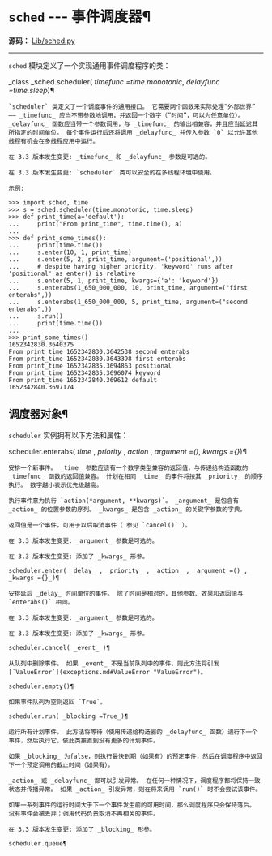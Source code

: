 # `sched` \--- 事件调度器¶

**源码：** [Lib/sched.py](https://github.com/python/cpython/tree/3.12/Lib/sched.py)

* * *

`sched` 模块定义了一个实现通用事件调度程序的类：

_class _sched.scheduler( _timefunc =time.monotonic_, _delayfunc =time.sleep_)¶

    

~~~
`scheduler` 类定义了一个调度事件的通用接口。 它需要两个函数来实际处理“外部世界” —— _timefunc_ 应当不带参数地调用，并返回一个数字（“时间”，可以为任意单位）。 _delayfunc_ 函数应当带一个参数调用，与 _timefunc_ 的输出相兼容，并且应当延迟其所指定的时间单位。 每个事件运行后还将调用 _delayfunc_ 并传入参数 `0` 以允许其他线程有机会在多线程应用中运行。

在 3.3 版本发生变更: _timefunc_ 和 _delayfunc_ 参数是可选的。

在 3.3 版本发生变更: `scheduler` 类可以安全的在多线程环境中使用。

示例:
~~~
    
    
~~~shell
>>> import sched, time
>>> s = sched.scheduler(time.monotonic, time.sleep)
>>> def print_time(a='default'):
...     print("From print_time", time.time(), a)
...
>>> def print_some_times():
...     print(time.time())
...     s.enter(10, 1, print_time)
...     s.enter(5, 2, print_time, argument=('positional',))
...     # despite having higher priority, 'keyword' runs after 'positional' as enter() is relative
...     s.enter(5, 1, print_time, kwargs={'a': 'keyword'})
...     s.enterabs(1_650_000_000, 10, print_time, argument=("first enterabs",))
...     s.enterabs(1_650_000_000, 5, print_time, argument=("second enterabs",))
...     s.run()
...     print(time.time())
...
>>> print_some_times()
1652342830.3640375
From print_time 1652342830.3642538 second enterabs
From print_time 1652342830.3643398 first enterabs
From print_time 1652342835.3694863 positional
From print_time 1652342835.3696074 keyword
From print_time 1652342840.369612 default
1652342840.3697174
~~~

## 调度器对象¶

`scheduler` 实例拥有以下方法和属性：

scheduler.enterabs( _time_ , _priority_ , _action_ , _argument =()_, _kwargs ={}_)¶

    

~~~
安排一个新事件。 _time_ 参数应该有一个数字类型兼容的返回值，与传递给构造函数的 _timefunc_ 函数的返回值兼容。 计划在相同 _time_ 的事件将按其 _priority_ 的顺序执行。 数字越小表示优先级越高。

执行事件意为执行 `action(*argument, **kwargs)`。 _argument_ 是包含有 _action_ 的位置参数的序列。 _kwargs_ 是包含 _action_ 的关键字参数的字典。

返回值是一个事件，可用于以后取消事件（ 参见 `cancel()` ）。

在 3.3 版本发生变更: _argument_ 参数是可选的。

在 3.3 版本发生变更: 添加了 _kwargs_ 形参。

scheduler.enter( _delay_ , _priority_ , _action_ , _argument =()_, _kwargs ={}_)¶
~~~
    

~~~
安排延后 _delay_ 时间单位的事件。 除了时间是相对的，其他参数、效果和返回值与 `enterabs()` 相同。

在 3.3 版本发生变更: _argument_ 参数是可选的。

在 3.3 版本发生变更: 添加了 _kwargs_ 形参。

scheduler.cancel( _event_ )¶
~~~
    

~~~
从队列中删除事件。 如果 _event_ 不是当前队列中的事件，则此方法将引发 [`ValueError`](exceptions.md#ValueError "ValueError")。

scheduler.empty()¶
~~~
    

~~~
如果事件队列为空则返回 `True`。

scheduler.run( _blocking =True_)¶
~~~
    

~~~
运行所有计划事件。 此方法将等待（使用传递给构造器的 _delayfunc_ 函数）进行下一个事件，然后执行它，依此类推直到没有更多的计划事件。

如果 _blocking_ 为false，则执行最快到期（如果有）的预定事件，然后在调度程序中返回下一个预定调用的截止时间（如果有）。

_action_ 或 _delayfunc_ 都可以引发异常。 在任何一种情况下，调度程序都将保持一致状态并传播异常。 如果 _action_ 引发异常，则在将来调用 `run()` 时不会尝试该事件。

如果一系列事件的运行时间大于下一个事件发生前的可用时间，那么调度程序只会保持落后。 没有事件会被丢弃；调用代码负责取消不再相关的事件。

在 3.3 版本发生变更: 添加了 _blocking_ 形参。

scheduler.queue¶
~~~
    

~~~
